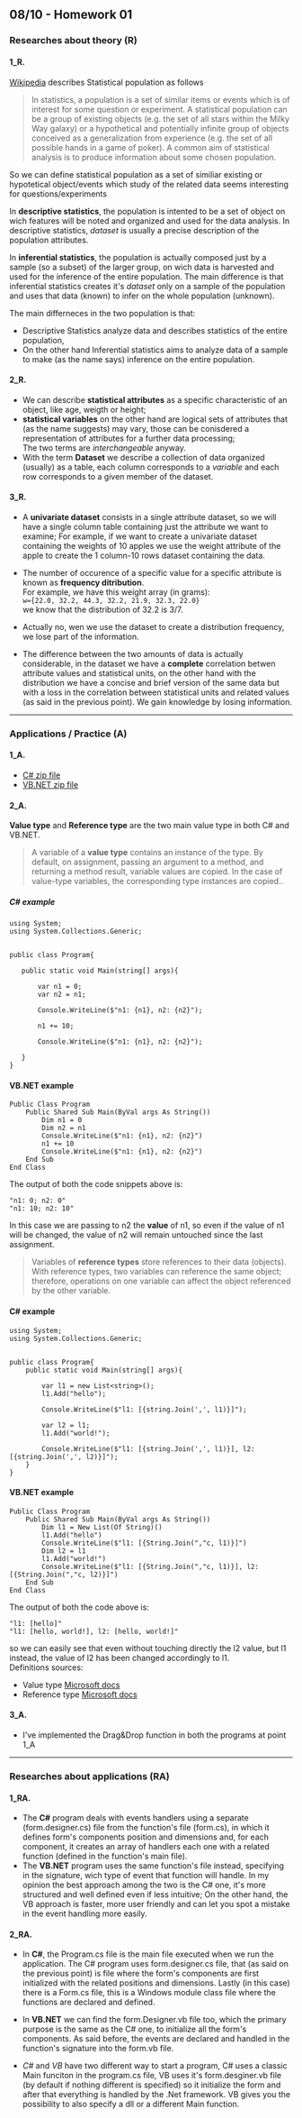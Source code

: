 ## 08/10 - Homework 01

### Researches about theory (R)
#### **1_R.** 
[Wikipedia](https://en.wikipedia.org/wiki/Statistical_population) describes Statistical population as follows
> In statistics, a population is a set of similar items or events which is of interest for some question or experiment. A statistical population can be a group of existing objects (e.g. the set of all stars within the Milky Way galaxy) or a hypothetical and potentially infinite group of objects conceived as a generalization from experience (e.g. the set of all possible hands in a game of poker). A common aim of statistical analysis is to produce information about some chosen population. 

So we can define statistical population as a set of similiar existing or hypotetical object/events which study of the related data seems interesting for questions/experiments

In **descriptive statistics**, the population is intented to be a set of object on wich features will be noted and organized and used for the data analysis. In descriptive statistics, *dataset* is usually a precise description of the population attributes.

In **inferential statistics**, the population is actually composed just by a sample (so a subset) of the larger group, on wich data is harvested and used for the inference of the entire population. The main difference is that inferential statistics creates it's *dataset* only on a sample of the population and uses that data (known) to infer on the whole population (unknown). 

The main differneces in the two population is that:  
  - Descriptive Statistics analyze data and describes statistics of the entire population,  
  - On the other hand Inferential statistics aims to analyze data of a sample to make (as the name says) inference on the entire population.  
  
#### **2_R.**  
  -  We can describe **statistical attributes** as a specific characteristic of an object, like age, weigth or height;  
  - **statistical variables** on the other hand are logical sets of attributes that (as the name suggests) may vary, those can be conisdered a representation of attributes for a further data processing;  
  The two terms are *interchangeable* anyway.
  - With the term **Dataset** we describe a collection of data organized (usually) as a table, each column corresponds to a *variable* and each row corresponds to a given member of the dataset.  
  
#### **3_R.**  
   - A **univariate dataset** consists in a single attribute dataset, so we will have a single column table containing just the attribute we want to examine; For example, if we want to create a univariate dataset containing the weights of 10 apples we use the weight attribute of the apple to create the 1 column-10 rows dataset containing the data.
 - The number of occurence of a specific value for a specific attribute is known as **frequency ditribution**.  
 For example, we have this weight array (in grams):  
 ```w={22.0, 32.2, 44.3, 32.2, 21.9, 32.3, 22.0}```  
 we know that the distribution of 32.2 is 3/7.


  - Actually no, wen we use the dataset to create a distribution frequency, we lose part of the information.

 - The difference between the two amounts of data is actually considerable, in the dataset we have a **complete** correlation betwen attribute values and statistical units, on the other hand with the distribution we have a concise and brief version of the same data but with a loss in the correlation between statistical units and related values (as said in the previous point). We gain knowledge by losing information.  

---

### Applications / Practice (A)
#### **1_A.**
  - [C# zip file](https://drive.google.com/file/d/1R2cDsJLh_hcP5wOe_d0STyCQVivkWqmY/view?usp=sharing)  
  - [VB.NET zip file](https://drive.google.com/file/d/1NY1Byu0iRMpn7ZTiBgfmChd4ixgGHpZA/view?usp=sharing)  
    
#### **2_A.**  
**Value type** and **Reference type** are the two main value type in both C# and VB.NET.

> A variable of a **value type** contains an instance of the type. By default, on assignment, passing an argument to a method, and returning a method result, variable values are copied. In the case of value-type variables, the corresponding type instances are copied..

##### C# example
 ```
using System;
using System.Collections.Generic;


public class Program{

    public static void Main(string[] args){

        var n1 = 0;
        var n2 = n1;

        Console.WriteLine($"n1: {n1}, n2: {n2}");

        n1 += 10;
        
        Console.WriteLine($"n1: {n1}, n2: {n2}");

    }
}
```
#### VB.NET example
```
Public Class Program
    Public Shared Sub Main(ByVal args As String())
        Dim n1 = 0
        Dim n2 = n1
        Console.WriteLine($"n1: {n1}, n2: {n2}")
        n1 += 10
        Console.WriteLine($"n1: {n1}, n2: {n2}")
    End Sub
End Class
```
The output of both the code snippets above is:
``` 
"n1: 0; n2: 0"
"n1: 10; n2: 10"
```  
In this case we are passing to n2 the **value** of n1, so even if the value of n1 will be changed, the value of n2 will remain untouched since the last assignment.


> Variables of **reference types** store references to their data (objects). With reference types, two variables can reference the same object; therefore, operations on one variable can affect the object referenced by the other variable.   

#### C# example
```
using System;
using System.Collections.Generic;


public class Program{
    public static void Main(string[] args){

        var l1 = new List<string>();
        l1.Add("hello");

        Console.WriteLine($"l1: [{string.Join(',', l1)}]");

        var l2 = l1;
        l1.Add("world!");

        Console.WriteLine($"l1: [{string.Join(',', l1)}], l2: [{string.Join(',', l2)}]");
    }
}
```  
#### VB.NET example
```
Public Class Program
    Public Shared Sub Main(ByVal args As String())
        Dim l1 = New List(Of String)()
        l1.Add("hello")
        Console.WriteLine($"l1: [{String.Join(","c, l1)}]")
        Dim l2 = l1
        l1.Add("world!")
        Console.WriteLine($"l1: [{String.Join(","c, l1)}], l2: [{String.Join(","c, l2)}]")
    End Sub
End Class
```
The output of both the code above is:
``` 
"l1: [hello]"
"l1: [hello, world!], l2: [hello, world!]" 
```  
so we can easily see that even without touching directly the l2 value, but l1 instead, the value of l2 has been changed accordingly to l1.  
Definitions sources:  
 - Value type [Microsoft docs](https://docs.microsoft.com/it-it/dotnet/csharp/language-reference/builtin-types/value-types)
 - Reference type [Microsoft docs](https://docs.microsoft.com/en-us/dotnet/csharp/language-reference/keywords/reference-types)
#### **3_A.**
  - I've implemented the Drag&Drop function in both the programs at point 1_A  

---

### Researches about applications (RA)
#### **1_RA.** 
 - The **C#** program deals with events handlers using a separate (form.designer.cs) file from the function's file (form.cs), in which it defines form's components position and dimensions and, for each component, it creates an array of handlers each one with a related function (defined in the function's main file).
 - The **VB.NET** program uses the same function's file instead, specifying in the signature, wich type of event that function will handle.
In my opinion the best approach among the two is the C# one, it's more structured and well defined even if less intuitive; On the other hand, the VB approach is faster, more user friendly and can let you spot a mistake in the event handling more easily.  
 
#### **2_RA.**  
 - In **C#**, the Program.cs file is the main file executed when we run the application.
The C# program uses form.designer.cs file, that (as said on the previous point) is file where the form's components are first initialized with the related positions and dimensions. Lastly (in this case) there is a Form.cs file, this is a Windows module class file where the functions are declared and defined.

 - In **VB.NET** we can find the form.Designer.vb file too, which the primary purpose is the same as the C# one, to initialize all the form's components.
 As said before, the events are declared and handled in the function's signature into the form.vb file. 
 
 - *C#* and *VB* have two different way to start a program, C# uses a classic Main funciton in the program.cs file, VB uses it's form.desginer.vb file (by default if nothing different is specified) so it initialize the form and after that everything is handled by the .Net framework. VB gives you the possibility to also specify a dll or a different Main function.
 
